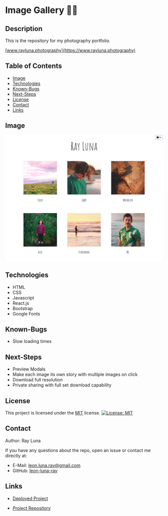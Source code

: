 # Image Gallery 🌄🌃

## Description

This is the repository for my photography portfolio.

[www.rayluna.photography](https://www.rayluna.photography)

## Table of Contents

- [Image](#image)
- [Technologies](#technologies)
- [Known-Bugs](#known-bugs)
- [Next-Steps](#next-steps)
- [License](#license)
- [Contact](#contact)
- [Links](#links)

## Image

![Screenshot](./assets/image-gallery.png)

## Technologies

- HTML
- CSS
- Javascript
- React.js
- Bootstrap
- Google Fonts

## Known-Bugs

- Slow loading times

## Next-Steps

- Preview Modals
- Make each image its own story with multiple images on click
- Download full resolution
- Private sharing with full set download capability

## License

This project is licensed under the [MIT](https://opensource.org/licenses/MIT) license.
[![License: MIT](https://img.shields.io/badge/License-MIT-yellow.svg)](https://opensource.org/licenses/MIT)

## Contact

Author: Ray Luna

If you have any questions about the repo, open an issue or contact me directly at:

- E-Mail: leon.luna.ray@gmail.com
- GitHub: [leon-luna-ray](https://github.com/leon-luna-ray)

## Links

- [Deployed Project](https://leon-luna-ray.github.io/image-gallery/)

- [Project Repository](https://github.com/leon-luna-ray/image-gallery)
